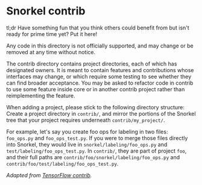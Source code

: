 # Snorkel contrib

tl;dr Have something fun that you think others could benefit from but isn't
ready for prime time yet? Put it here!

Any code in this directory is not officially supported, and may change or be
removed at any time without notice.

The contrib directory contains project directories, each of which has designated
owners. It is meant to contain features and contributions whose interfaces may 
change, or which require some testing to see whether they can find broader acceptance.
You may be asked to refactor code in contrib to use some feature inside core or
in another contrib project rather than reimplementing the feature.

When adding a project, please stick to the following directory structure:
Create a project directory in `contrib/`, and mirror the portions of the
Snorkel tree that your project requires underneath `contrib/my_project/`.

For example, let's say you create foo ops for labeling in two files:
`foo_ops.py` and `foo_ops_test.py`. If you were to merge those files
directly into Snorkel, they would live in `snorkel/labeling/foo_ops.py` and
`test/labeling/foo_ops_test.py`. In `contrib/`, they are part
of project `foo`, and their full paths are `contrib/foo/snorkel/labeling/foo_ops.py`
and `contrib/foo/test/labeling/foo_ops_test.py`.


*Adapted from [TensorFlow contrib](https://github.com/tensorflow/tensorflow/tree/master/tensorflow/contrib).*

